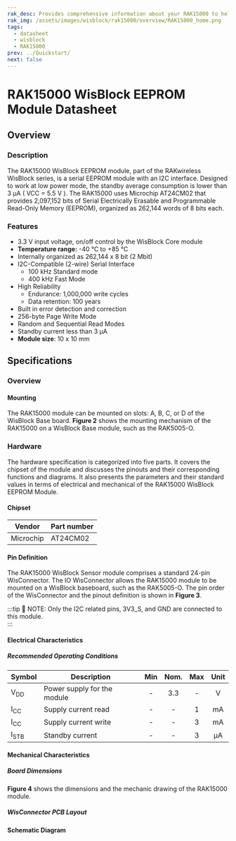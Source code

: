 ```yaml
---
rak_desc: Provides comprehensive information about your RAK15000 to help you use it. This information includes technical specifications, characteristics, and requirements, and it also discusses the device components.
rak_img: /assets/images/wisblock/rak15000/overview/RAK15000_home.png
tags:
  - datasheet
  - wisblock
  - RAK15000
prev: ../Quickstart/
next: false
---
```


# RAK15000 WisBlock EEPROM Module Datasheet

## Overview
<rk-img
  src="/assets/images/wisblock/rak15000/datasheet/RAK15000.png"
  width="40%"
  caption="RAK15000 WisBlock EEPROM Module"
/>

### Description

The RAK15000 WisBlock EEPROM module, part of the RAKwireless WisBlock series, is a serial EEPROM module with an I2C interface. Designed to work at low power mode, the standby average consumption is lower than 3&nbsp;µA ( VCC = 5.5&nbsp;V ). The RAK15000 uses Microchip AT24CM02 that provides 2,097,152 bits of Serial Electrically Erasable and Programmable Read-Only Memory (EEPROM), organized as 262,144 words of 8 bits each.

### Features

* 3.3&nbsp;V input voltage, on/off control by the WisBlock Core module
* **Temperature range:** -40&nbsp;°C to +85&nbsp;°C
* Internally organized as 262,144 x 8&nbsp;bit (2&nbsp;Mbit)
* I2C-Compatible (2-wire) Serial Interface
    - 100&nbsp;kHz Standard mode
    - 400&nbsp;kHz Fast Mode
* High Reliability
    - Endurance: 1,000,000 write cycles
    - Data retention: 100 years
* Built in error detection and correction
* 256-byte Page Write Mode
* Random and Sequential Read Modes
* Standby current less than 3&nbsp;µA
* **Module size**: 10 x 10&nbsp;mm

## Specifications

### Overview

#### Mounting

The RAK15000 module can be mounted on slots: A, B, C, or D of the WisBlock Base board. **Figure 2** shows the mounting mechanism of the RAK15000 on a WisBlock Base module, such as the RAK5005-O.

<rk-img
  src="/assets/images/wisblock/rak15000/datasheet/RAK15000_mounting.png"
  width="50%"
  caption="RAK15000 WisBlock Module Mounting"
/>

### Hardware

The hardware specification is categorized into five parts. It covers the chipset of the module and discusses the pinouts and their corresponding functions and diagrams. It also presents the parameters and their standard values in terms of electrical and mechanical of the RAK15000 WisBlock EEPROM Module. 

#### Chipset

| Vendor    | Part number |
| --------- | ----------- |
| Microchip | AT24CM02    |

#### Pin Definition

The RAK15000 WisBlock Sensor module comprises a standard 24-pin WisConnector. The IO WisConnector allows the RAK15000 module to be mounted on a WisBlock baseboard, such as the RAK5005-O. The pin order of the WisConnector and the pinout definition is shown in **Figure 3**. 

:::tip 📝 NOTE:
Only the I2C related pins, 3V3_S, and GND are connected to this module.    
:::

<rk-img
  src="/assets/images/wisblock/rak15000/datasheet/RAK15000_pinout.svg"
  width="60%"
  caption="RAK15000 WisBlock module Pinout Diagram"
/>

#### Electrical Characteristics

##### Recommended Operating Conditions

| Symbol          | Description                 |  Min  | Nom.  |  Max  | Unit  |
| --------------- | --------------------------- | :---: | :---: | :---: | :---: |
| V<sub>DD</sub>  | Power supply for the module |   -   |  3.3  |   -   |   V   |
| I<sub>CC</sub>  | Supply current read         |   -   |   -   |   1   |  mA   |
| I<sub>CC</sub>  | Supply current write        |   -   |   -   |   3   |  mA   |
| I<sub>STB</sub> | Standby current             |   -   |   -   |   3   |  µA   |

#### Mechanical Characteristics

##### Board Dimensions

**Figure 4** shows the dimensions and the mechanic drawing of the RAK15000 module.

<rk-img
  src="/assets/images/wisblock/rak15000/datasheet/RAK15000_mechanic_drawing.png"
  width="60%"
  caption="RAK15000 WisBlock Module Drawing"
/>

##### WisConnector PCB Layout

<rk-img
  src="/assets/images/wisblock/rak15000/datasheet/MxxS1003K6M.png"
  width="100%"
  caption="WisConnector PCB footprint and recommendations"
/>


#### Schematic Diagram

<rk-img
  src="/assets/images/wisblock/rak15000/datasheet/schematic.png"
  width="100%"
  caption="RAK15000 WisBlock EEPROM Module Schematic"
/>

